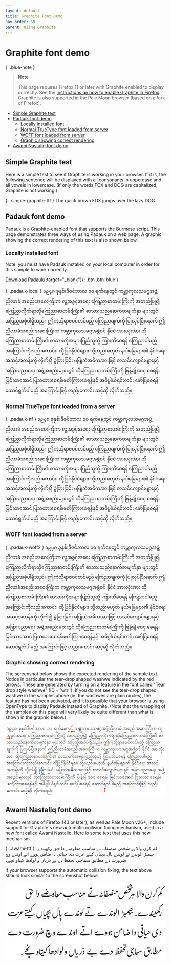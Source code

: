 ```yaml
---
layout: default
title: Graphite Font Demo
nav_order: 60
parent: Using Graphite
---
```


# Graphite font demo

{: .blue-note }
> **Note**
>
> This page requires Firefox 11 or later with Graphite enabled to display correctly. See the [instructions on how to enable Graphite in Firefox](graphite_firefox#switchon). Graphite is also supported in the Pale Moon browser (based on a fork of Firefox).

* [Simple Graphite test](graphite_fontdemo#simple-graphite-test)
* [Padauk font demo](graphite_fontdemo#padauk-font-demo)
    * [Locally installed font](graphite_fontdemo#locally-installed-font)
    * [Normal TrueType font loaded from server](graphite_fontdemo#normal-truetype-font-loaded-from-a-server)
    * [WOFF font loaded from server](graphite_fontdemo#woff-font-loaded-from-a-server)
    * [Graphic showing correct rendering](graphite_fontdemo#graphic-showing-correct-rendering)
* [Awami Nastaliq font demo](graphite_fontdemo#awami-nastaliq-font-demo)

## Simple Graphite test

Here is a simple test to see if Graphite is working in your browser. If it is, the following sentence will be displayed with all consonants in uppercase and all vowels in lowercase. (If only the words FOX and DOG are capitalized, Graphite is not working.)

{: .simple-graphite-ttf }
The quick brown FOX jumps over the lazy DOG.

## Padauk font demo

Padauk is a Graphite-enabled font that supports the Burmese script. This page demonstrates three ways of using Padauk on a web page. A graphic showing the correct rendering of this text is also shown below.

### Locally installed font

Note: you must have Padauk installed on your local computer in order for this sample to work correctly.

[Download Padauk](http://software.sil.org/padauk/){:target="_blank"}{: .btn .btn-blue }

{: .padauk-local }
၁၉၄၈ ခုနှစ်၊ဒီဇင်ဘာလ ၁၀ ရက်နေ့တွင် ကမ္ဘာ့ကုလသမဂ္ဂအဖွဲ့ညီလာခံ အစည်းအဝေးကြီးက လူ့အခွင့်အရေး ကြေညာစာတမ်းကြီးကို အတည်ပြု၍ ကြေညာလိုက်ရာထိုကြေညာစာတမ်းကြီး၏ စာသားသည်နောက်စာမျက်နှာ များတွင် အပြည့်အစုံပါရှိသည်။ ဤကဲ့သို့ရာဇဝင်တင်မည့် ကြေညာချက်ကို ပြုလုပ်ပြီးနောက် ဤညီလာခံအစည်းအဝေးကြီးက ကမ္ဘာ့ကုလသမဂ္ဂအဖွဲ့ဝင် နိုင်ငံ အားလုံးအား ထိုကြေညာစာတမ်းကြီး၏ စာသားကိုအများပြည်သူတို့ ကြားသိစေရန် ကြေညာပါမည့် အကြောင်းကိုလည်းကောင်း၊ ထို့ပြင်နိုင်ငံများ၊ သို့တည်းမဟုတ် နယ်မြေများ၏ နိုင်ငံရေး အဆင့်အတန်းကို လိုက်၍ ခွဲခြားခြင်း မပြုဘဲအဓိကအားဖြင့် စာသင်ကျောင်းများနှင့် အခြားပညာရေး အဖွဲ့အစည်းများတွင် ထိုကြေညာစာတမ်းကြီးကို ဖြန့်ချိ ဝေငှ စေရန်၊ မြင်သာအောင် ပြသထားစေရန်၊ဖတ်ကြားစေရန်နှင့် အဓိပ္ပါယ်ရှင်းလင်း ဖော်ပြစေရန် ဆောင်ရွက်ပါမည့် အကြောင်းဖြင့် လည်းကောင်း ဆင့်ဆို လိုက်သည်။

### Normal TrueType font loaded from a server

{: .padauk-ttf }
၁၉၄၈ ခုနှစ်၊ဒီဇင်ဘာလ ၁၀ ရက်နေ့တွင် ကမ္ဘာ့ကုလသမဂ္ဂအဖွဲ့ညီလာခံ အစည်းအဝေးကြီးက လူ့အခွင့်အရေး ကြေညာစာတမ်းကြီးကို အတည်ပြု၍ ကြေညာလိုက်ရာထိုကြေညာစာတမ်းကြီး၏ စာသားသည်နောက်စာမျက်နှာ များတွင် အပြည့်အစုံပါရှိသည်။ ဤကဲ့သို့ရာဇဝင်တင်မည့် ကြေညာချက်ကို ပြုလုပ်ပြီးနောက် ဤညီလာခံအစည်းအဝေးကြီးက ကမ္ဘာ့ကုလသမဂ္ဂအဖွဲ့ဝင် နိုင်ငံ အားလုံးအား ထိုကြေညာစာတမ်းကြီး၏ စာသားကိုအများပြည်သူတို့ ကြားသိစေရန် ကြေညာပါမည့် အကြောင်းကိုလည်းကောင်း၊ ထို့ပြင်နိုင်ငံများ၊ သို့တည်းမဟုတ် နယ်မြေများ၏ နိုင်ငံရေး အဆင့်အတန်းကို လိုက်၍ ခွဲခြားခြင်း မပြုဘဲအဓိကအားဖြင့် စာသင်ကျောင်းများနှင့် အခြားပညာရေး အဖွဲ့အစည်းများတွင် ထိုကြေညာစာတမ်းကြီးကို ဖြန့်ချိ ဝေငှ စေရန်၊ မြင်သာအောင် ပြသထားစေရန်၊ဖတ်ကြားစေရန်နှင့် အဓိပ္ပါယ်ရှင်းလင်း ဖော်ပြစေရန် ဆောင်ရွက်ပါမည့် အကြောင်းဖြင့် လည်းကောင်း ဆင့်ဆို လိုက်သည်။

### WOFF font loaded from a server

{: .padauk-woff2 }
၁၉၄၈ ခုနှစ်၊ဒီဇင်ဘာလ ၁၀ ရက်နေ့တွင် ကမ္ဘာ့ကုလသမဂ္ဂအဖွဲ့ညီလာခံ အစည်းအဝေးကြီးက လူ့အခွင့်အရေး ကြေညာစာတမ်းကြီးကို အတည်ပြု၍ ကြေညာလိုက်ရာထိုကြေညာစာတမ်းကြီး၏ စာသားသည်နောက်စာမျက်နှာ များတွင် အပြည့်အစုံပါရှိသည်။ ဤကဲ့သို့ရာဇဝင်တင်မည့် ကြေညာချက်ကို ပြုလုပ်ပြီးနောက် ဤညီလာခံအစည်းအဝေးကြီးက ကမ္ဘာ့ကုလသမဂ္ဂအဖွဲ့ဝင် နိုင်ငံ အားလုံးအား ထိုကြေညာစာတမ်းကြီး၏ စာသားကိုအများပြည်သူတို့ ကြားသိစေရန် ကြေညာပါမည့် အကြောင်းကိုလည်းကောင်း၊ ထို့ပြင်နိုင်ငံများ၊ သို့တည်းမဟုတ် နယ်မြေများ၏ နိုင်ငံရေး အဆင့်အတန်းကို လိုက်၍ ခွဲခြားခြင်း မပြုဘဲအဓိကအားဖြင့် စာသင်ကျောင်းများနှင့် အခြားပညာရေး အဖွဲ့အစည်းများတွင် ထိုကြေညာစာတမ်းကြီးကို ဖြန့်ချိ ဝေငှ စေရန်၊ မြင်သာအောင် ပြသထားစေရန်၊ဖတ်ကြားစေရန်နှင့် အဓိပ္ပါယ်ရှင်းလင်း ဖော်ပြစေရန် ဆောင်ရွက်ပါမည့် အကြောင်းဖြင့် လည်းကောင်း ဆင့်ဆို လိုက်သည်။

### Graphic showing correct rendering

The screenshot below shows the expected rendering of the sample text. Notice in particular the tear-drop shaped washwe indicated by the red arrows. These are generated by turning on a feature in the font called "Tear drop style washwe" (ID = 'wtri'). If you do not see the tear-drop shaped washwe in the samples above (ie, the washwes are plain circles), the feature has not been activated, and it is possible that your browser is using OpenType to display Padauk instead of Graphite. (Note that the wrapping of the samples on this page will very likely be quite different than what is shown in the graphic below.)

![](assets/images/fontdemo_padauk.png)

## Awami Nastaliq font demo

Recent versions of Firefox (43 or later), as well as Pale Moon v26+, include support for Graphite's new automatic collision fixing mechanism, used in a new font called Awami Nastaliq. Here is some text that uses this new mechanism.

{: .awami-ttf }
کم کرن والا ہر شخص منصفانہ تے مناسب معاوضے دا حق رکھیندے۔ جیمبڑ الوندے تے لوندے ٻال بچیاں کیتے عزت دی حیاتی دا ضامن ہووے اتے اوندے وچ ضرورت دے مطابق سماجی تحفظ دے بے ذریاں و لوادھا کیتاو نڄے۔

If your browser supports the automatic collision fixing, the text above should look similar to the screenshot below:

![](assets/images/fontdemo_awami.jpeg)
